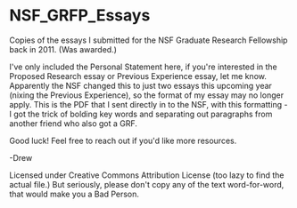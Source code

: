 NSF_GRFP_Essays
===============

Copies of the essays I submitted for the NSF Graduate Research Fellowship back in 2011. (Was awarded.)

I've only included the Personal Statement here, if you're interested in the Proposed Research essay or Previous Experience essay, let me know.
Apparently the NSF changed this to just two essays this upcoming year (nixing the Previous Experience), so the format of my essay may no longer apply.
This is the PDF that I sent directly in to the NSF, with this formatting - I got the trick of bolding key words and separating out paragraphs from another friend who also got a GRF.

Good luck! Feel free to reach out if you'd like more resources.

-Drew

Licensed under Creative Commons Attribution License (too lazy to find the actual file.) But seriously, please don't copy any of the text word-for-word, that would make you a Bad Person.
